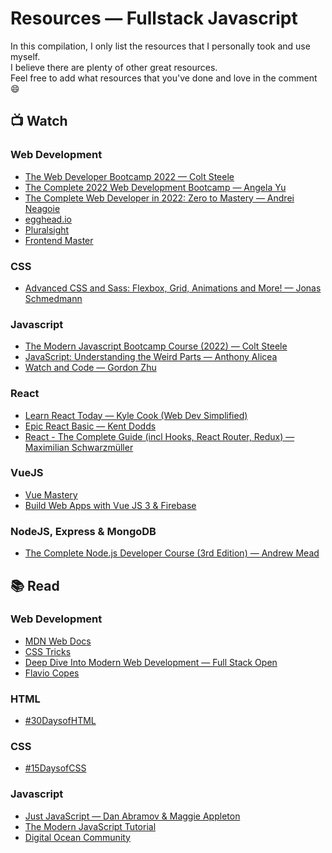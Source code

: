 # Resources — Fullstack Javascript

In this compilation, I only list the resources that I personally took and use myself.
<br>
I believe there are plenty of other great resources.
<br>
Feel free to add what resources that you've done and love in the comment 😄

## 📺 Watch

### Web Development

- [The Web Developer Bootcamp 2022 — Colt Steele](https://www.udemy.com/course/the-web-developer-bootcamp/)
- [The Complete 2022 Web Development Bootcamp — Angela Yu](https://www.udemy.com/course/the-complete-web-development-bootcamp/)
- [The Complete Web Developer in 2022: Zero to Mastery — Andrei Neagoie](https://www.udemy.com/course/the-complete-web-developer-zero-to-mastery/)
- [egghead.io](https://egghead.io/)
- [Pluralsight](https://www.pluralsight.com/)
- [Frontend Master](https://frontendmasters.com/)

### CSS

- [Advanced CSS and Sass: Flexbox, Grid, Animations and More! — Jonas Schmedmann](https://www.udemy.com/course/advanced-css-and-sass/)

### Javascript

- [The Modern Javascript Bootcamp Course (2022) — Colt Steele](https://www.udemy.com/course/javascript-beginners-complete-tutorial/)
- [JavaScript: Understanding the Weird Parts — Anthony Alicea](https://www.udemy.com/course/understand-javascript/)
- [Watch and Code — Gordon Zhu](https://watchandcode.com/)

### React

- [Learn React Today — Kyle Cook (Web Dev Simplified)](https://courses.webdevsimplified.com/learn-react-today)
- [Epic React Basic — Kent Dodds](https://epicreact.dev/)
- [React - The Complete Guide (incl Hooks, React Router, Redux) — Maximilian Schwarzmüller](https://www.udemy.com/course/react-the-complete-guide-incl-redux/)

### VueJS
- [Vue Mastery](https://www.vuemastery.com/)
- [Build Web Apps with Vue JS 3 & Firebase](https://www.udemy.com/course/build-web-apps-with-vuejs-firebase/)

### NodeJS, Express & MongoDB
- [The Complete Node.js Developer Course (3rd Edition) — Andrew Mead](https://www.udemy.com/course/the-complete-nodejs-developer-course-2/)

## 📚 Read

### Web Development
- [MDN Web Docs](https://developer.mozilla.org/en-US/)
- [CSS Tricks](https://css-tricks.com/)
- [Deep Dive Into Modern Web Development — Full Stack Open](https://fullstackopen.com/en/)
- [Flavio Copes](https://flaviocopes.com/)

### HTML

- [#30DaysofHTML](https://learnwithjen.com/l/30daysofhtml)

### CSS

- [#15DaysofCSS](https://learnwithjen.com/l/15DaysOfCSSEmail)

### Javascript

- [Just JavaScript — Dan Abramov & Maggie Appleton](https://justjavascript.com/)
- [The Modern JavaScript Tutorial](https://javascript.info/)
- [Digital Ocean Community](https://www.digitalocean.com/community/tutorials)

